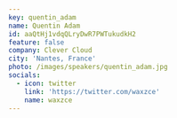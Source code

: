 ```yaml
---
key: quentin_adam
name: Quentin Adam
id: aaQtHj1vdqQLryDwR7PWTukudkH2
feature: false
company: Clever Cloud
city: 'Nantes, France'
photo: /images/speakers/quentin_adam.jpg
socials:
  - icon: twitter
    link: 'https://twitter.com/waxzce'
    name: waxzce
---
```

